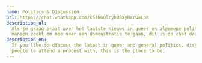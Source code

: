 ```yaml
---
name: Politics & Discussion
url: https://chat.whatsapp.com/CSfNGQlryhU8XyRxrQaLpR
description_nl:
  Als je graag praat over het laatste nieuws in queer en algemene politiek, diep op onderwerpen in wil gaan of
  mensen zoekt om mee naar een domonstratie te gaan, dit is de chat daarvoor.
description_en:
  If you like to discuss the latest in queer and general politics, discuss topics for hours or are looking for
  people to attend a protest with, this is the place to be.
---
```


